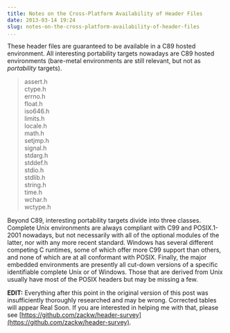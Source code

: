 ```yaml
---
title: Notes on the Cross-Platform Availability of Header Files
date: 2013-03-14 19:24
slug: notes-on-the-cross-platform-availability-of-header-files
...
```


These header files are guaranteed to be available in a C89 hosted
environment. All interesting portability targets nowadays are C89
hosted environments (bare-metal environments are still relevant, but
not as _portability_ targets).

> assert.h  
> ctype.h  
> errno.h  
> float.h  
> iso646.h  
> limits.h  
> locale.h  
> math.h  
> setjmp.h  
> signal.h  
> stdarg.h  
> stddef.h  
> stdio.h  
> stdlib.h  
> string.h  
> time.h  
> wchar.h  
> wctype.h

Beyond C89, interesting portability targets divide into three classes.
Complete Unix environments are always compliant with C99 and
POSIX.1-2001 nowadays, but not necessarily with all of the optional
modules of the latter, nor with any more recent standard. Windows has
several different competing C runtimes, some of which offer more C99
support than others, and none of which are at all conformant with
POSIX.  Finally, the major embedded environments are presently all
cut-down versions of a specific identifiable complete Unix or of
Windows. Those that are derived from Unix usually have most of the
POSIX headers but may be missing a few.

**EDIT:** Everything after this point in the original version of this
post was insufficiently thoroughly researched and may be wrong.
Corrected tables will appear Real Soon. If you are interested in
helping me with that, please see
[https://github.com/zackw/header-survey](https://github.com/zackw/header-survey).
